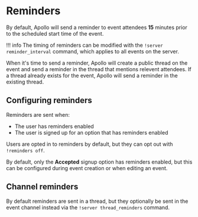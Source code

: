 # Reminders

By default, Apollo will send a reminder to event attendees **15** minutes prior to
the scheduled start time of the event.

!!! info
    The timing of reminders can be modified with the `!server reminder_interval`
    command, which applies to all events on the server.

When it's time to send a reminder, Apollo will create a public thread on the
event and send a reminder in the thread that mentions relevent attendees. If a
thread already exists for the event, Apollo will send a reminder in the existing
thread.

## Configuring reminders

Reminders are sent when:

- The user has reminders enabled
- The user is signed up for an option that has reminders enabled

Users are opted in to reminders by default, but they can opt out with
`!reminders off`.

By default, only the **Accepted** signup option has reminders enabled, but this
can be configured during event creation or when editing an event.

## Channel reminders

By default reminders are sent in a thread, but they optionally be sent in the
event channel instead via the `!server thread_reminders` command.
